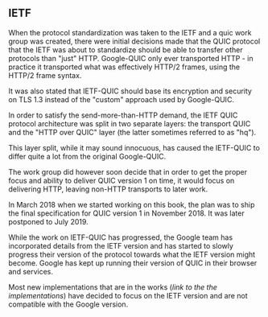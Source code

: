 ## IETF

When the protocol standardization was taken to the IETF and a quic work group
was created, there were initial decisions made that the QUIC protocol that the
IETF was about to standardize should be able to transfer other protocols than
"just" HTTP. Google-QUIC only ever transported HTTP - in practice it
transported what was effectively HTTP/2 frames, using the HTTP/2 frame syntax.

It was also stated that IETF-QUIC should base its encryption and security on
TLS 1.3 instead of the "custom" approach used by Google-QUIC.

In order to satisfy the send-more-than-HTTP demand, the IETF QUIC protocol
architecture was split in two separate layers: the transport QUIC and the
"HTTP over QUIC" layer (the latter sometimes referred to as "hq").

This layer split, while it may sound innocuous, has caused the IETF-QUIC to
differ quite a lot from the original Google-QUIC.

The work group did however soon decide that in order to get the proper focus
and ability to deliver QUIC version 1 on time, it would focus on delivering
HTTP, leaving non-HTTP transports to later work.

In March 2018 when we started working on this book, the plan was to ship the
final specification for QUIC version 1 in November 2018. It was later
postponed to July 2019.

While the work on IETF-QUIC has progressed, the Google team has incorporated
details from the IETF version and has started to slowly progress their version
of the protocol towards what the IETF version might become. Google has kept
up running their version of QUIC in their browser and services.

Most new implementations that are in the works (*link to the the
implementations*) have decided to focus on the IETF version and are not
compatible with the Google version.
